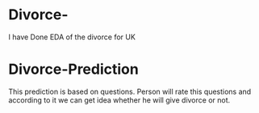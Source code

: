 # Divorce-
I have Done EDA of the divorce for UK

# Divorce-Prediction
This prediction is based on questions. Person will rate this questions and according to it we can get idea whether he will give divorce or not.

